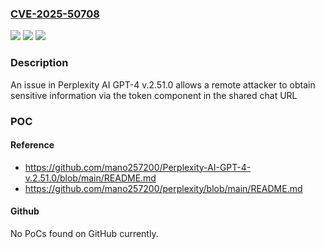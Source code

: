 ### [CVE-2025-50708](https://cve.mitre.org/cgi-bin/cvename.cgi?name=CVE-2025-50708)
![](https://img.shields.io/static/v1?label=Product&message=n%2Fa&color=blue)
![](https://img.shields.io/static/v1?label=Version&message=n%2Fa%20&color=brightgreen)
![](https://img.shields.io/static/v1?label=Vulnerability&message=n%2Fa&color=brightgreen)

### Description

An issue in Perplexity AI GPT-4 v.2.51.0 allows a remote attacker to obtain sensitive information via the token component in the shared chat URL

### POC

#### Reference
- https://github.com/mano257200/Perplexity-AI-GPT-4-v.2.51.0/blob/main/README.md
- https://github.com/mano257200/perplexity/blob/main/README.md

#### Github
No PoCs found on GitHub currently.

